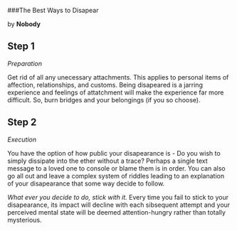###The Best Ways to Disapear

by **Nobody**

## Step 1

*Preparation*

Get rid of all any unecessary attachments. This applies to personal items of affection, relationships, and customs. Being disapeared is a jarring experience and feelings of attatchment will make the experience far more difficult. So, burn bridges and your belongings (if you so choose).

## Step 2
*Execution*

You have the option of how public your disapearance is - Do you wish to simply dissipate into the ether without a trace? Perhaps a single text message to a loved one to console or blame them is in order. You can also go all out and leave a complex system of riddles leading to an explanation of your disapearance that some way decide to follow.

*What ever you decide to do, stick with it.* Every time you fail to stick to your disapearance, its impact will decline with each sibsequent attempt and your perceived mental state will be deemed attention-hungry rather than totally mysterious.